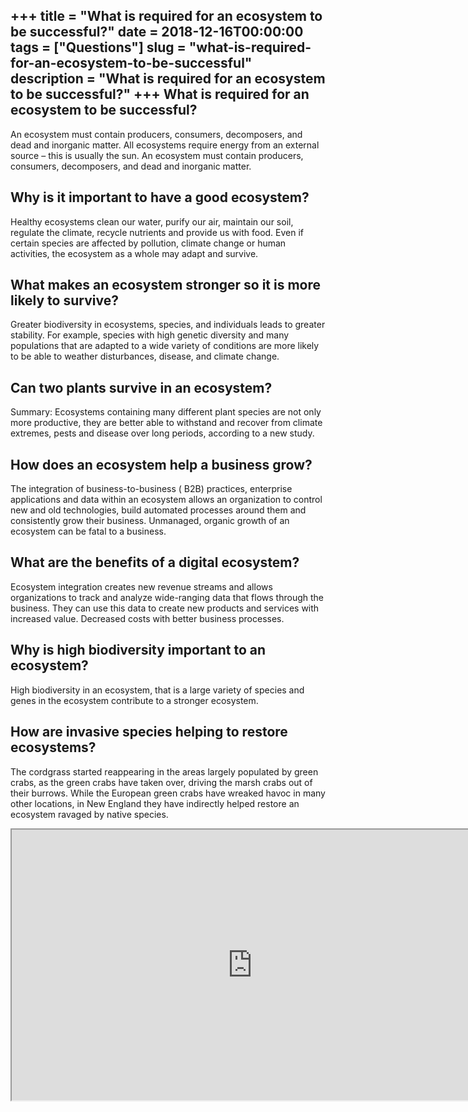 +++
title = "What is required for an ecosystem to be successful?"
date = 2018-12-16T00:00:00
tags = ["Questions"]
slug = "what-is-required-for-an-ecosystem-to-be-successful"
description = "What is required for an ecosystem to be successful?"
+++
What is required for an ecosystem to be successful?
---------------------------------------------------

An ecosystem must contain producers, consumers, decomposers, and dead and inorganic matter. All ecosystems require energy from an external source – this is usually the sun. An ecosystem must contain producers, consumers, decomposers, and dead and inorganic matter.

Why is it important to have a good ecosystem?
---------------------------------------------

Healthy ecosystems clean our water, purify our air, maintain our soil, regulate the climate, recycle nutrients and provide us with food. Even if certain species are affected by pollution, climate change or human activities, the ecosystem as a whole may adapt and survive.

What makes an ecosystem stronger so it is more likely to survive?
-----------------------------------------------------------------

Greater biodiversity in ecosystems, species, and individuals leads to greater stability. For example, species with high genetic diversity and many populations that are adapted to a wide variety of conditions are more likely to be able to weather disturbances, disease, and climate change.

Can two plants survive in an ecosystem?
---------------------------------------

Summary: Ecosystems containing many different plant species are not only more productive, they are better able to withstand and recover from climate extremes, pests and disease over long periods, according to a new study.

How does an ecosystem help a business grow?
-------------------------------------------

The integration of business-to-business ( B2B) practices, enterprise applications and data within an ecosystem allows an organization to control new and old technologies, build automated processes around them and consistently grow their business. Unmanaged, organic growth of an ecosystem can be fatal to a business.

What are the benefits of a digital ecosystem?
---------------------------------------------

Ecosystem integration creates new revenue streams and allows organizations to track and analyze wide-ranging data that flows through the business. They can use this data to create new products and services with increased value. Decreased costs with better business processes.

Why is high biodiversity important to an ecosystem?
---------------------------------------------------

High biodiversity in an ecosystem, that is a large variety of species and genes in the ecosystem contribute to a stronger ecosystem.

How are invasive species helping to restore ecosystems?
-------------------------------------------------------

The cordgrass started reappearing in the areas largely populated by green crabs, as the green crabs have taken over, driving the marsh crabs out of their burrows. While the European green crabs have wreaked havoc in many other locations, in New England they have indirectly helped restore an ecosystem ravaged by native species.

<iframe allow="accelerometer; autoplay; clipboard-write; encrypted-media; gyroscope; picture-in-picture" allowfullscreen="" class="__youtube_prefs__  epyt-is-override  no-lazyload" data-no-lazy="1" data-origheight="433" data-origwidth="770" data-skipgform_ajax_framebjll="" height="433" id="_ytid_34287" loading="lazy" src="https://www.youtube.com/embed/EhnkR0xgSlw?enablejsapi=1&autoplay=0&cc_load_policy=0&cc_lang_pref=&iv_load_policy=1&loop=0&modestbranding=0&rel=1&fs=1&playsinline=0&autohide=2&theme=dark&color=red&controls=1&" title="YouTube player" width="770"></iframe>